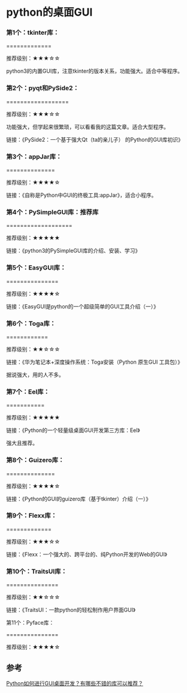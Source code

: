 # python的桌面GUI

### 第1个：tkinter库：

=============

推荐级别：★★★☆☆

python3的内置GUI库，注意tkinter的版本关系，功能强大。适合中等程序。

### 第2个：pyqt和PySide2：

==================

推荐级别：★★★☆☆

功能强大，但学起来很繁琐，可以看看我的这篇文章。适合大型程序。

链接：《PySide2：一个基于强大Qt（ta的亲儿子） 的Python的GUI库初识》

### 第3个：appJar库：

==============

推荐级别：★★★★☆

链接：《自称是Python中GUI的终极工具:appJar》，适合小程序。

### 第4个：PySimpleGUI库：推荐库

===================

推荐级别：★★★★★

链接：《python3的PySimpleGUI库的介绍、安装、学习》

### 第5个：EasyGUI库：

===============

推荐级别：★★★★☆

链接：《EasyGUI是python的一个超级简单的GUI工具介绍（一）》

### 第6个：Toga库：

============

推荐级别：★★☆☆☆

链接：《华为笔记本+深度操作系统：Toga安装（Python 原生GUI 工具包）》

据说强大，用的人不多。

### 第7个：Eel库：

===========

推荐级别：★★★★★

链接：《Python的一个轻量级桌面GUI开发第三方库：Eel》

强大且推荐。

### 第8个：Guizero库：

==============

推荐级别：★★★★☆

链接：《Python的GUI的guizero库（基于tkinter）介绍（一）》

### 第9个：Flexx库：

=============

推荐级别：★★★☆☆

链接：《Flexx：一个强大的、跨平台的、纯Python开发的Web的GUI》

### 第10个：TraitsUI库：

===============

推荐级别：★★☆☆☆

链接：《TraitsUI：一款python的轻松制作用户界面GUI》

第11个：Pyface库：

===============

推荐级别：★★★★☆

## 参考
[Python如何进行GUI桌面开发？有哪些不错的库可以推荐？](https://www.wukong.com/question/6652179201677852942/)